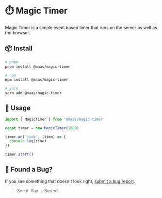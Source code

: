 # ⏱️ Magic Timer

 Magic Timer is a simple event based timer that runs on the server as well as the browser.

## 📦 Install

```bash
# pnpm
pnpm install @maas/magic-timer

# npm
npm install @maas/magic-timer

# yarn
yarn add @maas/magic-timer
```

## 🚀 Usage

```ts
import { MagicTimer } from '@maas/magic-timer'

const timer = new MagicTimer(1000)

timer.on('tick', (time) => {
  console.log(time)
})

timer.start()
```

## 🐛 Found a Bug?

If you see something that doesn't look right, [submit a bug report](https://github.com/magicasaservice/magic-timer/issues/new?assignees=&labels=bug%2Cpending+triage&template=bug_report.yml).
> See it. Say it. Sorted.
